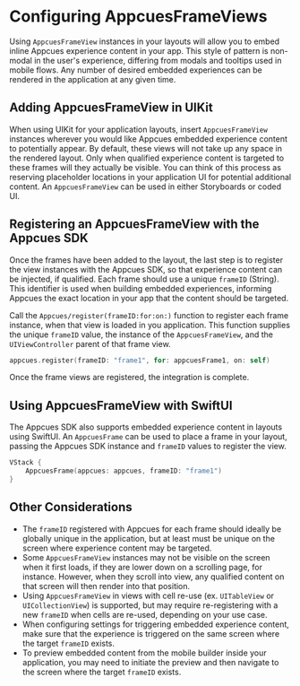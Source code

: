 # Configuring AppcuesFrameViews

Using `AppcuesFrameView` instances in your layouts will allow you to embed inline Appcues experience content in your app. This style of pattern is non-modal in the user's experience, differing from modals and tooltips used in mobile flows. Any number of desired embedded experiences can be rendered in the application at any given time.

## Adding AppcuesFrameView in UIKit

When using UIKit for your application layouts, insert ``AppcuesFrameView`` instances wherever you would like Appcues embedded experience content to potentially appear. By default, these views will not take up any space in the rendered layout. Only when qualified experience content is targeted to these frames will they actually be visible. You can think of this process as reserving placeholder locations in your application UI for potential additional content. An ``AppcuesFrameView`` can be used in either Storyboards or coded UI.

## Registering an AppcuesFrameView with the Appcues SDK

Once the frames have been added to the layout, the last step is to register the view instances with the Appcues SDK, so that experience content can be injected, if qualified. Each frame should use a unique `frameID` (String). This identifier is used when building embedded experiences, informing Appcues the exact location in your app that the content should be targeted.

Call the ``Appcues/register(frameID:for:on:)`` function to register each frame instance, when that view is loaded in you application. This function supplies the unique `frameID` value, the instance of the ``AppcuesFrameView``, and the `UIViewController` parent of that frame view.

```swift
appcues.register(frameID: "frame1", for: appcuesFrame1, on: self)
```

Once the frame views are registered, the integration is complete.

## Using AppcuesFrameView with SwiftUI

The Appcues SDK also supports embedded experience content in layouts using SwiftUI. An ``AppcuesFrame`` can be used to place a frame in your layout, passing the Appcues SDK instance and `frameID` values to register the view.

```swift
VStack {
    AppcuesFrame(appcues: appcues, frameID: "frame1")
}
```

## Other Considerations

* The `frameID` registered with Appcues for each frame should ideally be globally unique in the application, but at least must be unique on the screen where experience content may be targeted. 
* Some ``AppcuesFrameView`` instances may not be visible on the screen when it first loads, if they are lower down on a scrolling page, for instance. However, when they scroll into view, any qualified content on that screen will then render into that position.
* Using ``AppcuesFrameView`` in views with cell re-use (ex. `UITableView` or `UICollectionView`) is supported, but may require re-registering with a new `frameID` when cells are re-used, depending on your use case.
* When configuring settings for triggering embedded experience content, make sure that the experience is triggered on the same screen where the target `frameID` exists.
* To preview embedded content from the mobile builder inside your application, you may need to initiate the preview and then navigate to the screen where the target `frameID` exists.
